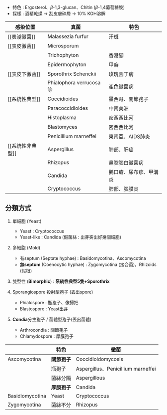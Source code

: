 - 特色 : Ergosterol、$\beta$-1,3-glucan、Chitin ($\beta$-1,4葡萄糖胺)
- 採樣 : 酒精乾燥 -> 刮皮膚碎屑 -> 10% KOH溶解 

| 感染位置         | 真菌                    | 特色                   |
|------------------|-------------------------|------------------------|
| [[表淺黴菌]]          | Malassezia furfur       | 汗斑                   |
| [[表皮黴菌]]          | Microsporum             |                        |
|                  | Trichophyton            | 香港腳                 |
|                  | Epidermophyton          | 甲癬                   |
| [[表皮下黴菌]]        | Sporothrix Schenckii    | 玫瑰園丁病             |
|                  | Phialophora verrucosa等 | 產色黴菌病             |
| [[系統性典型]]        | Coccidioides      | 墨西哥、關節孢子           |
|                  | Paracoccidioides  | 中南美洲                 |
|                  | Histoplasma          | 密西西比河             |
|                  | Blastomyces             |  密西西比河           |
|                  | Penicillium marneffei   |  東南亞、AIDS肺炎|
| [[系統性非典型]] | Aspergillus             | 肺部、肝癌             |
|                  | Rhizopus                | 鼻腔腦白黴菌病         |
|                  | Candida                 | 鵝口瘡、尿布疹、甲溝炎 |
|                  | Cryptococcus            | 肺部、腦膜炎           |
## 分類方式
1. 單細胞 (Yeast)
	- Yeast : Cryptococcus
	- Yeast-like : Candida (假菌絲 : 出芽突出好幾個細胞)
2. 多細胞 (Mold)
	- 有septum (Septate hyphae) : Basidomycotina、Ascomycotina
	- **無septum** (Coenocytic hyphae) : Zygomycotina (接合菌)，Rhizoids (假根)
3. 雙型性 (**Bimorphic**) : **系統性典型5隻+Sporothrix**

1. Sporangiospore 投射型孢子 (丟出spore)
	- Phialospore : 瓶孢子、像掃把
	- Blastospore : Yeast出芽
2. **Condia**分生孢子 / 菌體型孢子(丟出菌體)
	- Arthrocondia : 關節孢子
	- Chlamydospore : 厚膜孢子

|                 | 特色     | 黴菌                                          |
|-----------------|----------|-----------------------------------------------|
| Ascomycotina    | **關節孢子** | Coccidioidomycosis                           |
|                 | 瓶孢子 | Aspergillus、Penicillium marneffei              |
|                 | 菌絲分隔 | Aspergillous                                  |
|                 | **厚膜孢子** | Candida                                       |
| Basidiomycotina | Yeast    | Cryptococcus                                  |
| Zygomycotina    | 菌絲不分 | Rhizopus                                      |